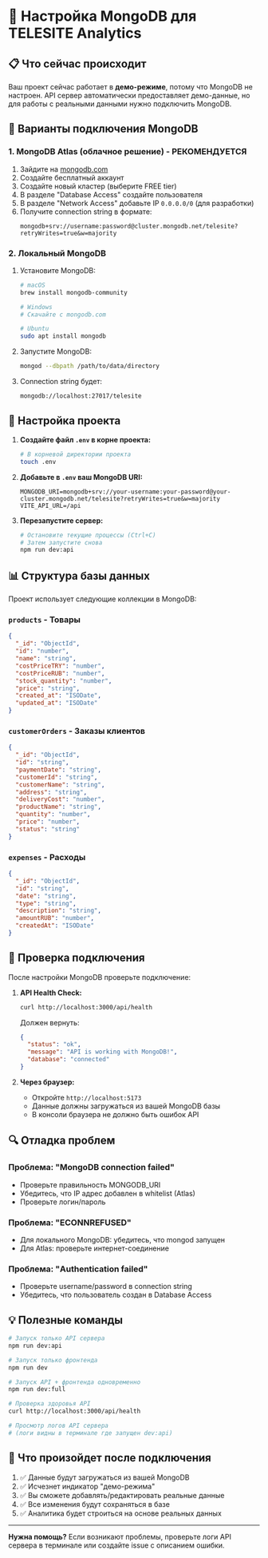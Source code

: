 # 🍃 Настройка MongoDB для TELESITE Analytics

## 📋 Что сейчас происходит

Ваш проект сейчас работает в **демо-режиме**, потому что MongoDB не настроен. 
API сервер автоматически предоставляет демо-данные, но для работы с реальными данными нужно подключить MongoDB.

## 🚀 Варианты подключения MongoDB

### 1. **MongoDB Atlas (облачное решение) - РЕКОМЕНДУЕТСЯ**

1. Зайдите на [mongodb.com](https://www.mongodb.com/atlas)
2. Создайте бесплатный аккаунт
3. Создайте новый кластер (выберите FREE tier)
4. В разделе "Database Access" создайте пользователя
5. В разделе "Network Access" добавьте IP `0.0.0.0/0` (для разработки)
6. Получите connection string в формате:
   ```
   mongodb+srv://username:password@cluster.mongodb.net/telesite?retryWrites=true&w=majority
   ```

### 2. **Локальный MongoDB**

1. Установите MongoDB:
   ```bash
   # macOS
   brew install mongodb-community
   
   # Windows
   # Скачайте с mongodb.com
   
   # Ubuntu
   sudo apt install mongodb
   ```

2. Запустите MongoDB:
   ```bash
   mongod --dbpath /path/to/data/directory
   ```

3. Connection string будет:
   ```
   mongodb://localhost:27017/telesite
   ```

## 🔧 Настройка проекта

1. **Создайте файл `.env` в корне проекта:**
   ```bash
   # В корневой директории проекта
   touch .env
   ```

2. **Добавьте в `.env` ваш MongoDB URI:**
   ```env
   MONGODB_URI=mongodb+srv://your-username:your-password@your-cluster.mongodb.net/telesite?retryWrites=true&w=majority
   VITE_API_URL=/api
   ```

3. **Перезапустите сервер:**
   ```bash
   # Остановите текущие процессы (Ctrl+C)
   # Затем запустите снова
   npm run dev:api
   ```

## 📊 Структура базы данных

Проект использует следующие коллекции в MongoDB:

### `products` - Товары
```json
{
  "_id": "ObjectId",
  "id": "number",
  "name": "string",
  "costPriceTRY": "number",
  "costPriceRUB": "number", 
  "stock_quantity": "number",
  "price": "string",
  "created_at": "ISODate",
  "updated_at": "ISODate"
}
```

### `customerOrders` - Заказы клиентов
```json
{
  "_id": "ObjectId",
  "id": "string",
  "paymentDate": "string",
  "customerId": "string",
  "customerName": "string",
  "address": "string",
  "deliveryCost": "number",
  "productName": "string",
  "quantity": "number",
  "price": "number",
  "status": "string"
}
```

### `expenses` - Расходы
```json
{
  "_id": "ObjectId", 
  "id": "string",
  "date": "string",
  "type": "string",
  "description": "string",
  "amountRUB": "number",
  "createdAt": "ISODate"
}
```

## 🎯 Проверка подключения

После настройки MongoDB проверьте подключение:

1. **API Health Check:**
   ```bash
   curl http://localhost:3000/api/health
   ```
   
   Должен вернуть:
   ```json
   {
     "status": "ok",
     "message": "API is working with MongoDB!",
     "database": "connected"
   }
   ```

2. **Через браузер:**
   - Откройте `http://localhost:5173`
   - Данные должны загружаться из вашей MongoDB базы
   - В консоли браузера не должно быть ошибок API

## 🔍 Отладка проблем

### Проблема: "MongoDB connection failed"
- Проверьте правильность MONGODB_URI
- Убедитесь, что IP адрес добавлен в whitelist (Atlas)
- Проверьте логин/пароль

### Проблема: "ECONNREFUSED"
- Для локального MongoDB: убедитесь, что mongod запущен
- Для Atlas: проверьте интернет-соединение

### Проблема: "Authentication failed"
- Проверьте username/password в connection string
- Убедитесь, что пользователь создан в Database Access

## 💡 Полезные команды

```bash
# Запуск только API сервера
npm run dev:api

# Запуск только фронтенда
npm run dev

# Запуск API + фронтенда одновременно
npm run dev:full

# Проверка здоровья API
curl http://localhost:3000/api/health

# Просмотр логов API сервера
# (логи видны в терминале где запущен dev:api)
```

## 🎉 Что произойдет после подключения

1. ✅ Данные будут загружаться из вашей MongoDB
2. ✅ Исчезнет индикатор "демо-режима"  
3. ✅ Вы сможете добавлять/редактировать реальные данные
4. ✅ Все изменения будут сохраняться в базе
5. ✅ Аналитика будет строиться на основе реальных данных

---

**Нужна помощь?** Если возникают проблемы, проверьте логи API сервера в терминале или создайте issue с описанием ошибки. 